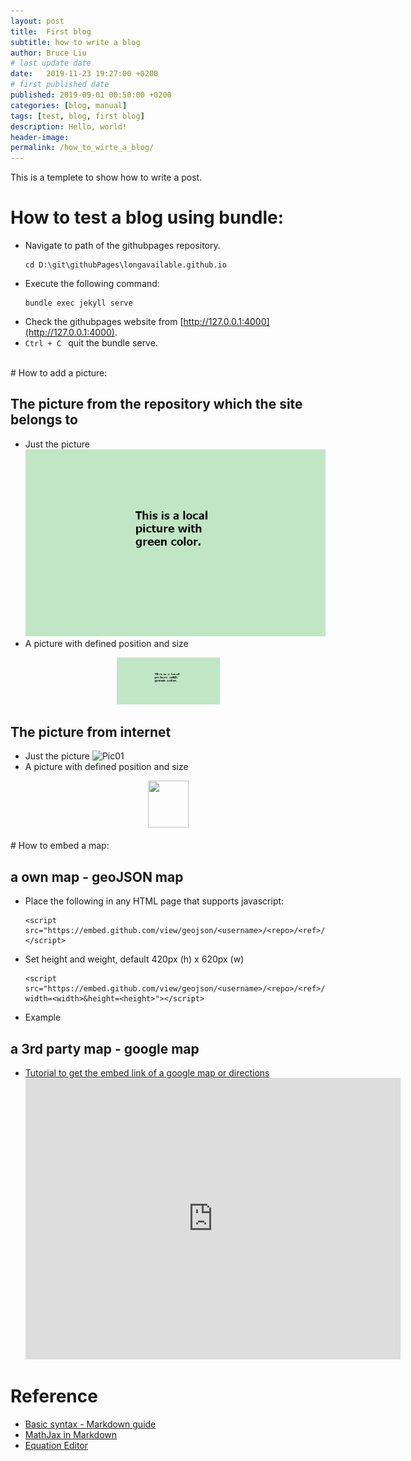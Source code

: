 ```yaml
---
layout: post
title:  First blog
subtitle: how to write a blog
author: Bruce Liu
# last update date
date:   2019-11-23 19:27:00 +0200
# first published date
published: 2019-09-01 00:50:00 +0200 
categories: [blog, manual]
tags: [test, blog, first blog]
description: Hello, world!
header-image: 
permalink: /how_to_wirte_a_blog/
---
```

This is a templete to show how to write a post.
<!--the above is the excerpt-->
<!--more-->
<!--the following is the text-->

# How to test a blog using bundle:
- Navigate to path of the githubpages repository. 
	```
	cd D:\git\githubPages\longavailable.github.io
	```
- Execute the following command:
	```
	bundle exec jekyll serve
	```
- Check the githubpages website from [http://127.0.0.1:4000](http://127.0.0.1:4000).
- `Ctrl + C ` quit the bundle serve.

<br>
# How to add a picture:

## The picture from the repository which the site belongs to
- Just the picture
![Pic01](/assets/pics/pic01_green_test.png)
- A picture with defined position and size
<div align="center"><img width="165" height="75" src="/assets/pics/pic01_green_test.png"/></div>

## The picture from internet
- Just the picture
![Pic01](https://raw.githubusercontent.com/mzlogin/mzlogin.github.io/master/images/posts/markdown/demo.png)
- A picture with defined position and size
<div align="center"><img width="65" height="75" src="https://raw.githubusercontent.com/mzlogin/mzlogin.github.io/master/images/posts/markdown/demo.png"/></div>

<br>
# How to embed a map:

## a own map - geoJSON map
- Place the following in any HTML page that supports javascript:
	```
	<script src="https://embed.github.com/view/geojson/<username>/<repo>/<ref>/<path_to_file>"></script>
	```
- Set height and weight, default 420px (h) x 620px (w)
	```
	<script src="https://embed.github.com/view/geojson/<username>/<repo>/<ref>/<path_to_file>?width=<width>&height=<height>"></script>
	```
- Example
	<div align="center">
		<script src="https://embed.github.com/view/geojson/longavailable/Polygon/master/afg.json?width=600&height=600"></script>
	</div>


## a 3rd party map - google map
- [Tutorial to get the embed link of a google map or directions](https://support.google.com/maps/answer/144361?co=GENIE.Platform%3DDesktop&hl=en)
	<div align="center">
		<iframe src="https://www.google.com/maps/embed?pb=!1m18!1m12!1m3!1d5938.9807235220605!2d12.447683826439667!3d41.903816266880455!2m3!1f0!2f0!3f0!3m2!1i1024!2i768!4f13.1!3m3!1m2!1s0x132f60660c3e3925%3A0x498c3835506c3c!2s00120%20Vatican%20City!5e0!3m2!1sen!2snl!4v1576946140498!5m2!1sen!2snl" width="600" height="450" frameborder="0" style="border:0;" allowfullscreen=""></iframe>
	</div>

# Reference
- [Basic syntax - Markdown guide](https://www.markdownguide.org/basic-syntax/)
- [MathJax in Markdown](https://hiltmon.com/blog/2017/01/28/mathjax-in-markdown/)
- [Equation Editor](https://www.codecogs.com/latex/eqneditor.php)
